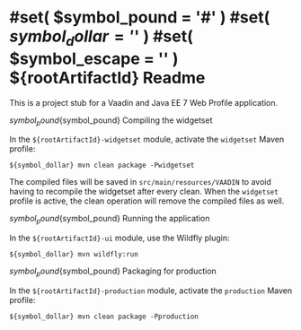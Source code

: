 #set( $symbol_pound = '#' )
#set( $symbol_dollar = '$' )
#set( $symbol_escape = '\' )
${rootArtifactId} Readme
===

This is a project stub for a Vaadin and Java EE 7 Web Profile application.

${symbol_pound}${symbol_pound} Compiling the widgetset

In the `${rootArtifactId}-widgetset` module, activate the `widgetset` Maven profile:

`${symbol_dollar} mvn clean package -Pwidgetset`

The compiled files will be saved in `src/main/resources/VAADIN` to avoid having to 
recompile the widgetset after every clean. When the `widgetset` profile is active,
the clean operation will remove the compiled files as well.

${symbol_pound}${symbol_pound} Running the application

In the `${rootArtifactId}-ui` module, use the Wildfly plugin:

`${symbol_dollar} mvn wildfly:run`

${symbol_pound}${symbol_pound} Packaging for production

In the `${rootArtifactId}-production` module, activate the `production` Maven profile:

`${symbol_dollar} mvn clean package -Pproduction`
